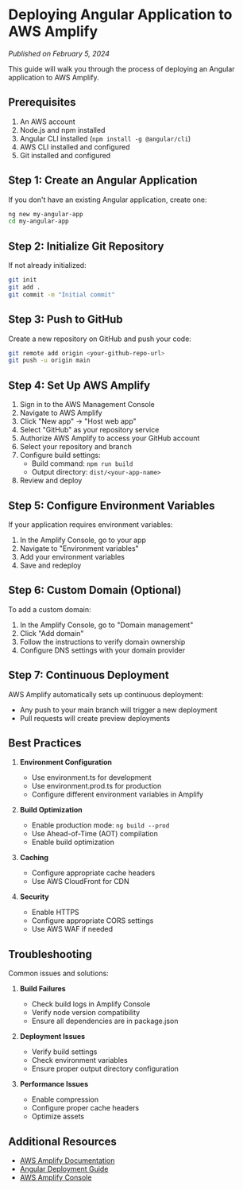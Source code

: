 # Deploying Angular Application to AWS Amplify

*Published on February 5, 2024*

This guide will walk you through the process of deploying an Angular application to AWS Amplify.

## Prerequisites

1. An AWS account
2. Node.js and npm installed
3. Angular CLI installed (`npm install -g @angular/cli`)
4. AWS CLI installed and configured
5. Git installed and configured

## Step 1: Create an Angular Application

If you don't have an existing Angular application, create one:

```bash
ng new my-angular-app
cd my-angular-app
```

## Step 2: Initialize Git Repository

If not already initialized:

```bash
git init
git add .
git commit -m "Initial commit"
```

## Step 3: Push to GitHub

Create a new repository on GitHub and push your code:

```bash
git remote add origin <your-github-repo-url>
git push -u origin main
```

## Step 4: Set Up AWS Amplify

1. Sign in to the AWS Management Console
2. Navigate to AWS Amplify
3. Click "New app" → "Host web app"
4. Select "GitHub" as your repository service
5. Authorize AWS Amplify to access your GitHub account
6. Select your repository and branch
7. Configure build settings:
   - Build command: `npm run build`
   - Output directory: `dist/<your-app-name>`
8. Review and deploy

## Step 5: Configure Environment Variables

If your application requires environment variables:

1. In the Amplify Console, go to your app
2. Navigate to "Environment variables"
3. Add your environment variables
4. Save and redeploy

## Step 6: Custom Domain (Optional)

To add a custom domain:

1. In the Amplify Console, go to "Domain management"
2. Click "Add domain"
3. Follow the instructions to verify domain ownership
4. Configure DNS settings with your domain provider

## Step 7: Continuous Deployment

AWS Amplify automatically sets up continuous deployment:
- Any push to your main branch will trigger a new deployment
- Pull requests will create preview deployments

## Best Practices

1. **Environment Configuration**
   - Use environment.ts for development
   - Use environment.prod.ts for production
   - Configure different environment variables in Amplify

2. **Build Optimization**
   - Enable production mode: `ng build --prod`
   - Use Ahead-of-Time (AOT) compilation
   - Enable build optimization

3. **Caching**
   - Configure appropriate cache headers
   - Use AWS CloudFront for CDN

4. **Security**
   - Enable HTTPS
   - Configure appropriate CORS settings
   - Use AWS WAF if needed

## Troubleshooting

Common issues and solutions:

1. **Build Failures**
   - Check build logs in Amplify Console
   - Verify node version compatibility
   - Ensure all dependencies are in package.json

2. **Deployment Issues**
   - Verify build settings
   - Check environment variables
   - Ensure proper output directory configuration

3. **Performance Issues**
   - Enable compression
   - Configure proper cache headers
   - Optimize assets

## Additional Resources

- [AWS Amplify Documentation](https://docs.aws.amazon.com/amplify/)
- [Angular Deployment Guide](https://angular.io/guide/deployment)
- [AWS Amplify Console](https://console.aws.amazon.com/amplify/home)
